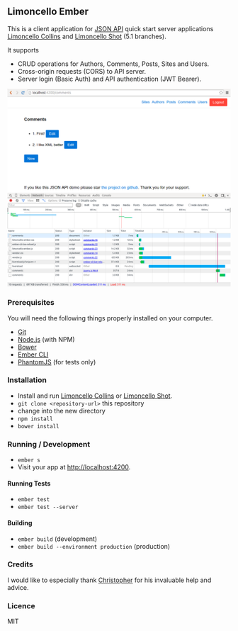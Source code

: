 ## Limoncello Ember

This is a client application for [JSON API](http://jsonapi.org/) quick start server applications [Limoncello Collins](https://github.com/neomerx/limoncello-collins) and [Limoncello Shot](https://github.com/neomerx/limoncello-shot) (5.1 branches).

It supports
- CRUD operations for Authors, Comments, Posts, Sites and Users.
- Cross-origin requests (CORS) to API server.
- Server login (Basic Auth) and API authentication (JWT Bearer).

![App screen-shot](img/screenshot.png)

### Prerequisites

You will need the following things properly installed on your computer.

* [Git](http://git-scm.com/)
* [Node.js](http://nodejs.org/) (with NPM)
* [Bower](http://bower.io/)
* [Ember CLI](http://www.ember-cli.com/)
* [PhantomJS](http://phantomjs.org/) (for tests only)

### Installation

* Install and run [Limoncello Collins](https://github.com/neomerx/limoncello-collins) or [Limoncello Shot](https://github.com/neomerx/limoncello-shot).
* `git clone <repository-url>` this repository
* change into the new directory
* `npm install`
* `bower install`

### Running / Development

* `ember s`
* Visit your app at [http://localhost:4200](http://localhost:4200).

#### Running Tests

* `ember test`
* `ember test --server`

#### Building

* `ember build` (development)
* `ember build --environment production` (production)

### Credits

I would like to especially thank [Christopher](https://github.com/lindyhopchris) for his invaluable help and advice.

### Licence

MIT
